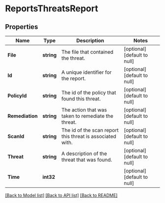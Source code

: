 # ReportsThreatsReport

## Properties
Name | Type | Description | Notes
------------ | ------------- | ------------- | -------------
**File** | **string** | The file that contained the threat. | [optional] [default to null]
**Id** | **string** | A unique identifier for the report. | [optional] [default to null]
**PolicyId** | **string** | The id of the policy that found this threat. | [optional] [default to null]
**Remediation** | **string** | The action that was taken to remediate the threat. | [optional] [default to null]
**ScanId** | **string** | The id of the scan report this threat is associated with. | [optional] [default to null]
**Threat** | **string** | A description of the threat that was found. | [optional] [default to null]
**Time** | **int32** |  | [optional] [default to null]

[[Back to Model list]](../README.md#documentation-for-models) [[Back to API list]](../README.md#documentation-for-api-endpoints) [[Back to README]](../README.md)


